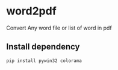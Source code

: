 # word2pdf
Convert Any word file or list of word in pdf


## Install dependency
```python
pip install pywin32 colorama
```
